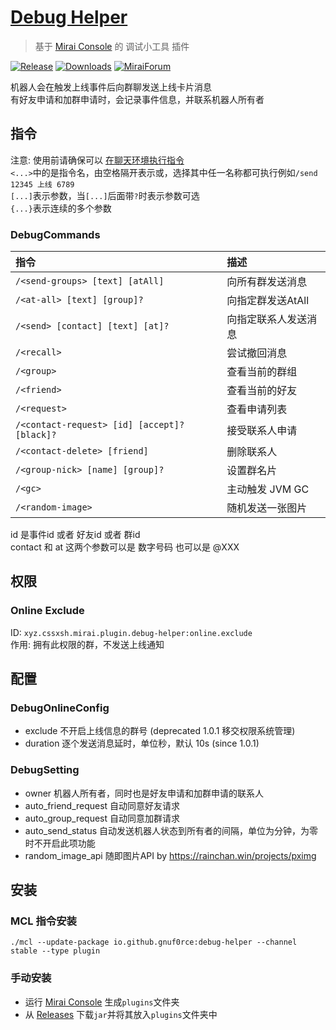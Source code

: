 # [Debug Helper](https://github.com/gnuf0rce/debug-helper)

> 基于 [Mirai Console](https://github.com/mamoe/mirai-console) 的 调试小工具 插件

[![Release](https://img.shields.io/github/v/release/gnuf0rce/debug-helper)](https://github.com/gnuf0rce/debug-helper/releases)
[![Downloads](https://img.shields.io/github/downloads/gnuf0rce/debug-helper/total)](https://shields.io/category/downloads)
[![MiraiForum](https://img.shields.io/badge/post-on%20MiraiForum-yellow)](https://mirai.mamoe.net/topic/452)

机器人会在触发上线事件后向群聊发送上线卡片消息  
有好友申请和加群申请时，会记录事件信息，并联系机器人所有者  

## 指令

注意: 使用前请确保可以 [在聊天环境执行指令](https://github.com/project-mirai/chat-command)   
`<...>`中的是指令名，由空格隔开表示或，选择其中任一名称都可执行例如`/send 12345 上线 6789`  
`[...]`表示参数，当`[...]`后面带`?`时表示参数可选  
`{...}`表示连续的多个参数

### DebugCommands

| 指令                                         | 描述                 |
|:---------------------------------------------|:---------------------|
| `/<send-groups> [text] [atAll]`              | 向所有群发送消息     |
| `/<at-all> [text] [group]?`                  | 向指定群发送AtAll    |
| `/<send> [contact] [text] [at]?`             | 向指定联系人发送消息 |
| `/<recall>`                                  | 尝试撤回消息         |
| `/<group>`                                   | 查看当前的群组       |
| `/<friend>`                                  | 查看当前的好友       |
| `/<request>`                                 | 查看申请列表         |
| `/<contact-request> [id] [accept]? [black]?` | 接受联系人申请       |
| `/<contact-delete> [friend]`                 | 删除联系人           |
| `/<group-nick> [name] [group]?`              | 设置群名片           |
| `/<gc>`                                      | 主动触发 JVM GC      |
| `/<random-image>`                            | 随机发送一张图片     |

id 是事件id 或者 好友id 或者 群id  
contact 和 at 这两个参数可以是 数字号码 也可以是 @XXX  

## 权限

### Online Exclude

ID: `xyz.cssxsh.mirai.plugin.debug-helper:online.exclude`  
作用: 拥有此权限的群，不发送上线通知  

## 配置

### DebugOnlineConfig

* exclude 不开启上线信息的群号 (deprecated 1.0.1 移交权限系统管理)
* duration 逐个发送消息延时，单位秒，默认 10s (since 1.0.1)

### DebugSetting

* owner 机器人所有者，同时也是好友申请和加群申请的联系人
* auto_friend_request 自动同意好友请求
* auto_group_request 自动同意加群请求
* auto_send_status 自动发送机器人状态到所有者的间隔，单位为分钟，为零时不开启此项功能
* random_image_api 随即图片API by <https://rainchan.win/projects/pximg>

## 安装

### MCL 指令安装

`./mcl --update-package io.github.gnuf0rce:debug-helper --channel stable --type plugin`

### 手动安装

* 运行 [Mirai Console](https://github.com/mamoe/mirai-console) 生成`plugins`文件夹
* 从 [Releases](https://github.com/gnuf0rce/debug-helper/releases) 下载`jar`并将其放入`plugins`文件夹中